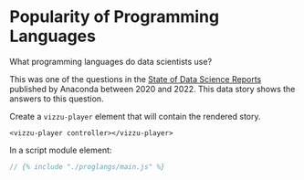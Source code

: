 # Popularity of Programming Languages

What programming languages do data scientists use?

This was one of the questions in the
[State of Data Science Reports](https://www.anaconda.com/state-of-data-science-report-2022)
published by Anaconda between 2020 and 2022. This data story shows the answers
to this question.

<vizzu-player controller></vizzu-player>

<script type="module" src="./main.js"></script>

Create a `vizzu-player` element that will contain the rendered story.

```
<vizzu-player controller></vizzu-player>
```

In a script module element:

```javascript
// {% include "./proglangs/main.js" %}
```

